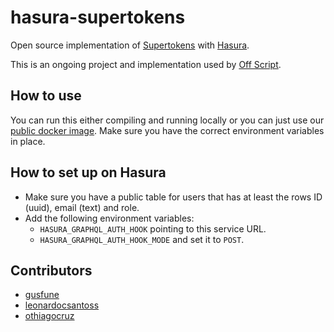 # hasura-supertokens

Open source implementation of [Supertokens](https://supertokens.io/) with [Hasura](https://hasura.io/).

This is an ongoing project and implementation used by [Off Script](https://offscript.io).

## How to use

You can run this either compiling and running locally or you can just use our [public docker image](https://hub.docker.com/r/offscript/hasura-supertokens).
Make sure you have the correct environment variables in place.

## How to set up on Hasura

- Make sure you have a public table for users that has at least the rows ID (uuid), email (text) and role.
- Add the following environment variables:
  - `HASURA_GRAPHQL_AUTH_HOOK` pointing to this service URL.
  - `HASURA_GRAPHQL_AUTH_HOOK_MODE` and set it to `POST`.

## Contributors

- [gusfune](https://github.com/gusfune)
- [leonardocsantoss](https://github.com/leonardocsantoss)
- [othiagocruz](https://github.com/othiagocruz)
